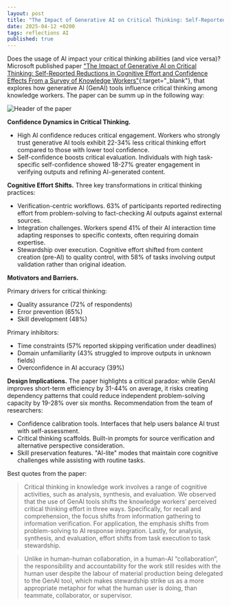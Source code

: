 ```yaml
---
layout: post
title: "The Impact of Generative AI on Critical Thinking: Self-Reported Reductions in Cognitive Effort and Confidence Effects From a Survey of Knowledge Workers"
date: 2025-04-12 +0200
tags: reflections AI
published: true
---
```


Does the usage of AI impact your critical thinking abilities (and vice versa)? Microsoft published paper ["The Impact of Generative AI on Critical Thinking: Self-Reported Reductions in Cognitive Effort and Confidence Effects From a Survey of Knowledge Workers"](https://www.microsoft.com/en-us/research/wp-content/uploads/2025/01/lee_2025_ai_critical_thinking_survey.pdf){:target="_blank"}, that explores how generative AI (GenAI) tools influence critical thinking among knowledge workers. The paper can be summ up in the following way:

![Header of the paper](../../../assets/pictures/AI_and_human.webp)

**Confidence Dynamics in Critical Thinking.**
- High AI confidence reduces critical engagement. Workers who strongly trust generative AI tools exhibit 22-34% less critical thinking effort compared to those with lower tool confidence.
- Self-confidence boosts critical evaluation. Individuals with high task-specific self-confidence showed 18-27% greater engagement in verifying outputs and refining AI-generated content.

**Cognitive Effort Shifts.**
Three key transformations in critical thinking practices:
- Verification-centric workflows. 63% of participants reported redirecting effort from problem-solving to fact-checking AI outputs against external sources.
- Integration challenges. Workers spend 41% of their AI interaction time adapting responses to specific contexts, often requiring domain expertise.
- Stewardship over execution. Cognitive effort shifted from content creation (pre-AI) to quality control, with 58% of tasks involving output validation rather than original ideation.

**Motivators and Barriers.**

Primary  drivers for critical thinking:
- Quality assurance (72% of respondents)
- Error prevention (65%)
- Skill development (48%)

Primary inhibitors:
- Time constraints (57% reported skipping verification under deadlines)
- Domain unfamiliarity (43% struggled to improve outputs in unknown fields)
- Overconfidence in AI accuracy (39%)

**Design Implications.**
The paper highlights a critical paradox: while GenAI improves short-term efficiency by 31-44% on average, it risks creating dependency patterns that could reduce independent problem-solving capacity by 19-28% over six months. Recommendation from the team of researchers:
- Confidence calibration tools. Interfaces that help users balance AI trust with self-assessment.
- Critical thinking scaffolds. Built-in prompts for source verification and alternative perspective consideration.
- Skill preservation features. "AI-lite" modes that maintain core cognitive challenges while assisting with routine tasks.

Best quotes from the paper:
>Critical thinking in knowledge work involves a range of cognitive activities, such as analysis, synthesis, and evaluation. We observed that the use of GenAI tools shifts the knowledge workers’ perceived critical thinking effort in three ways. Specifically, for recall and comprehension, the focus shifts from information gathering to information verification. For application, the emphasis shifts from problem-solving to AI response integration. Lastly, for analysis, synthesis, and evaluation, effort shifts from task execution to task stewardship.

>Unlike in human-human collaboration, in a human-AI “collaboration”, the responsibility and accountability for the work still resides with the human user despite the labour of material production being delegated to the GenAI tool, which makes stewardship strike us as a more appropriate metaphor for what the human user is doing, than teammate, collaborator, or supervisor.
